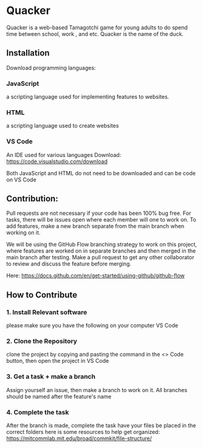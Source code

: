 # Quacker

Quacker is a web-based Tamagotchi game for young adults to do spend time between school, work , and etc. Quacker is the name of the duck.

## Installation

Download programming languages:

### JavaScript

a scripting language used for implementing features to websites.

### HTML

a scripting language used to create websites

### VS Code

An IDE used for various languages 
Download: https://code.visualstudio.com/download

Both JavaScript and HTML do not need to be downloaded and can be code on VS Code

## Contribution: 

Pull requests are not necessary if your code has been 100% bug free. For tasks, there will be issues open where each member will one to work on. To add features, make a new branch separate from the main branch when working on it.

We will be using the GitHub Flow branching strategy to work on this project, where features are worked on in separate branches and then merged in the main branch after testing. Make a pull request to get any other collaborator to review and discuss the feature before merging.

Here: https://docs.github.com/en/get-started/using-github/github-flow

## How to Contribute
 
### 1. Install Relevant software

please make sure you have the following on your computer
VS Code

### 2. Clone the Repository

clone the project by copying and pasting the command in the <> Code button, then open the project in VS Code

### 3. Get a task + make a branch 

Assign yourself an issue, then make a branch to work on it. All branches should be named after the feature's name

### 4. Complete the task 
After the branch is made, complete the task
have your files be placed in the correct folders
here is some resources to help get organized: https://mitcommlab.mit.edu/broad/commkit/file-structure/
